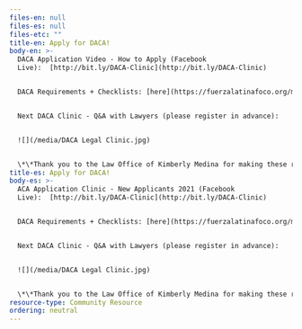 ```yaml
---
files-en: null
files-es: null
files-etc: ""
title-en: Apply for DACA!
body-en: >-
  DACA Application Video - How to Apply (Facebook
  Live):  [http://bit.ly/DACA-​Clinic](http://bit.ly/DACA-Clinic)


  DACA Requirements + Checklists: [here](https://fuerzalatinafoco.org/media/daca-list-2020.pdf)


  Next DACA Clinic - Q&A with Lawyers (please register in advance):


  ![](/media/DACA Legal Clinic.jpg)


  \*\*Thank you to the Law Office of Kimberly Medina for making these resources accessible to all\*\*
title-es: Apply for DACA!
body-es: >-
  ACA Application Clinic - New Applicants 2021 (Facebook
  Live):  [http://bit.ly/DACA-​Clinic](http://bit.ly/DACA-Clinic)


  DACA Requirements + Checklists: [here](https://fuerzalatinafoco.org/media/daca-list-2020-spanish.pdf)


  Next DACA Clinic - Q&A with Lawyers (please register in advance):


  ![](/media/DACA Legal Clinic.jpg)


  \*\*Thank you to the Law Office of Kimberly Medina for making these resources accessible to all\*\*
resource-type: Community Resource
ordering: neutral
---
```

